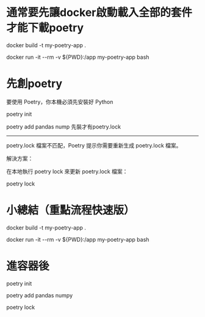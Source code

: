 # 通常要先讓docker啟動載入全部的套件才能下載poetry

docker build -t my-poetry-app .

docker run -it --rm -v ${PWD}:/app my-poetry-app bash

# 先創poetry

要使用 Poetry，你本機必須先安裝好 Python

poetry init

poetry add pandas nump 先裝才有poetry.lock

----------------------------------------------------------------------------------------------

poetry.lock 檔案不匹配，Poetry 提示你需要重新生成 poetry.lock 檔案。

解決方案：

在本地執行 poetry lock 來更新 poetry.lock 檔案：

poetry lock

# 小總結（重點流程快速版）

docker build -t my-poetry-app .

docker run -it --rm -v ${PWD}:/app my-poetry-app bash

# 進容器後

poetry init

poetry add pandas numpy

poetry lock

